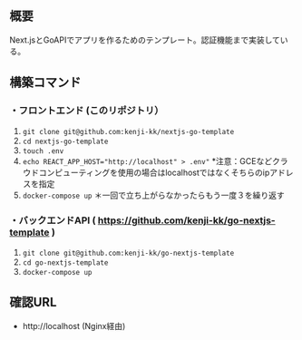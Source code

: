 ## 概要
Next.jsとGoAPIでアプリを作るためのテンプレート。認証機能まで実装している。

## 構築コマンド
### ・フロントエンド (このリポジトリ）
1. `git clone git@github.com:kenji-kk/nextjs-go-template`
2. `cd nextjs-go-template`
3. `touch .env`
4. `echo REACT_APP_HOST="http://localhost" > .env"` *注意：GCEなどクラウドコンピューティングを使用の場合はlocalhostではなくそちらのipアドレスを指定
5. `docker-compose up`
＊一回で立ち上がらなかったらもう一度３を繰り返す

### ・バックエンドAPI ( https://github.com/kenji-kk/go-nextjs-template )
1. `git clone git@github.com:kenji-kk/go-nextjs-template`
2. `cd go-nextjs-template`
3. `docker-compose up`



## 確認URL
- http://localhost (Nginx経由)
